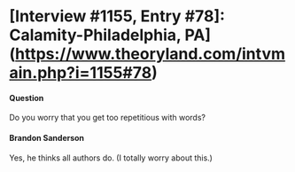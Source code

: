 # [Interview #1155, Entry #78]: Calamity-Philadelphia, PA](https://www.theoryland.com/intvmain.php?i=1155#78)

#### Question

Do you worry that you get too repetitious with words?

#### Brandon Sanderson

Yes, he thinks all authors do. (I totally worry about this.)

